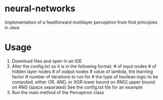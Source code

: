# neural-networks
Implementation of a feedforward multilayer perceptron from first principles in Java

# Usage
1. Download files and open in an IDE
2. Alter the config.txt so it is in the following format:
\# of input nodes
\# of hidden layer nodes
\# of output nodes
\# value of lambda, the learning factor
\# number of iterations to run for
\# the type of boolean logic to be computed, either OR, AND, or XOR
lower bound on RNG] upper bound on RNG (space separated)
See the config.txt file for an example
3. Run the main method of the Perceptron class
